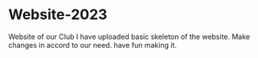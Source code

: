 # Website-2023
Website of our Club
I have uploaded basic skeleton of the website.
Make changes in accord to our need.
have fun making it.
